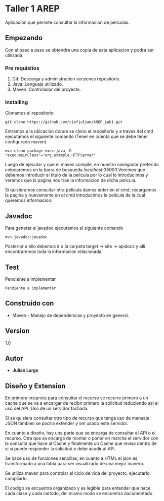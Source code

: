 # Taller 1 AREP

Aplicacion que permite consultar la informacion de peliculas.

## Empezando

Con el paso a paso se obtendra una copia de esta aplicacion y podra ser utilizada

### Pre requisitos

1. Git: Descarga y administracion versiones repositorio.
2. Java: Lenguaje utilizado.
3. Maven: Controlador del proyecto.


### Installing

Clonamos el repositorio

```
git clone https://github.com/cisfjulian/AREP_Lab1.git
```

Entramos a la ubicacion donde se clono el repositorio y a traves del cmd ejecutamos el siguiente comando
(Tener en cuenta que se debe tener configurado maven)

```
mvn clean package exec:java -D "exec.mainClass"="org.example.HTTPServer"
```

Luego de ejecutar y que el maven compile, en nuestro navegador preferido colocaremos en la barra de busqueda
*localhost:35000*
Veremos que debemos introducir el titulo de la pelicula por lo cual lo introducimos y veremos que la pagina nos
trae la informacion de dicha pelicula.

Si quisieramos consultar otra pelicula damos enter en el cmd, recargamos la pagina y nuevamente en el cmd introducimos
la pelicula de la cual queremos informacion.

## Javadoc

Para generar el javadoc ejecutamos el siguiente comando

```
mvn javadoc:javadoc
```

Posterior a ello debemos ir a la carpeta target -> site -> apidocs y alli encontraremos toda la informacion relacionada.

## Test

Pendiente a implementar

```
Pendiente a implementar
```


## Construido con

* Maven - Manejo de dependencias y proyecto en general.

## Version

1.0

## Autor

* **Julian Largo**

## Diseño y Extension

En primera instancia para consultar el recurso se recurre primero a un cache que se va a encargar de recibir primero la solicitud
reduciendo asi el uso del API. Uso de un servidor fachada.

Si se quisiera consultar otro tipo de recurso que tenga uso de mensaje JSON tambien se podria extender y ser usado este servidor.

En cuanto a diseño, hay una parte que se encarga de consultar el API o el recurso. Otra que se encarga de montar o poner en marcha el servidor
con la consulta que hace al Cache y finalmente un Cache que revisa dentro de si si puede responder la solicitud o debe acudir al API.

Se hace uso de funciones sencillas, en cuanto a HTML el json es transformado a una tabla para ser visualizado de una mejor manera.

Se utiliza maven para controlar el ciclo de vida del proyecto, ejecutarlo, compilarlo.

El codigo se encuentra organizado y es legible para entender que hace cada clase y cada metodo, del mismo modo se encuentra documentado.
